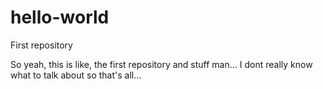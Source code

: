 # hello-world
First repository

So yeah, this is like, the first repository and stuff man...
I dont really know what to talk about so that's all...

